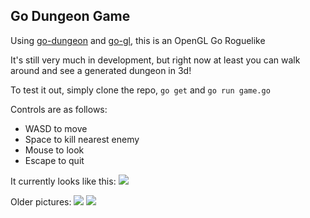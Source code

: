 ## Go Dungeon Game

Using [go-dungeon](https://github.com/Meshiest/go-dungeon) and [go-gl](https://github.com/go-gl/gl), this is an OpenGL Go Roguelike

It's still very much in development, but right now at least you can walk around and see a generated dungeon in 3d!

To test it out, simply clone the repo, `go get` and `go run game.go`

Controls are as follows:

* WASD to move
* Space to kill nearest enemy
* Mouse to look
* Escape to quit

It currently looks like this: 
![](http://i.imgur.com/pqYBQjQ.png)

Older pictures:
![](http://i.imgur.com/7koWbWq.png)
![](http://i.imgur.com/yxEU9KC.png)